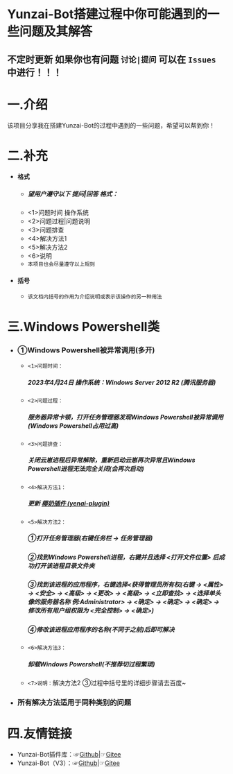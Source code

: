 # Yunzai-Bot搭建过程中你可能遇到的一些问题及其解答
## 不定时更新 如果你也有问题 `讨论|提问` 可以在 ` Issues ` 中进行！！！

# 一.介绍
该项目分享我在搭建Yunzai-Bot的过程中遇到的一些问题，希望可以帮到你！

# 二.补充
* #### 格式

    * ##### 望用户遵守以下 提问|回答 格式：
    * <1>问题时间 操作系统
    * <2>问题过程|问题说明
    * <3>问题排查
    * <4>解决方法1
    * <5>解决方法2
    * <6>说明
    * `本项目也会尽量遵守以上规则`
* #### 括号

    * `该文档内括号的作用为介绍说明或表示该操作的另一种用法`

# 三.Windows Powershell类
* ### ①Windows Powershell被异常调用(多开)

    * `<1>问题时间：`
       ##### 2023年4月24日 操作系统：Windows Server 2012 R2 (腾讯服务器)
    * `<2>问题过程：`
       ##### 服务器异常卡顿，打开任务管理器发现Windows Powershell被异常调用(Windows Powershell占用过高)
    * `<3>问题排查：`
       ##### 关闭云崽进程后异常解除，重新启动云崽再次异常且Windows Powershell进程无法完全关闭(会再次启动)
    * `<4>解决方法1：`
       ##### 更新 [椰奶插件 (yenai-plugin)](https://gitee.com/link?target=https%3A%2F%2Fwww.yenai.ren)
    * `<5>解决方法2：`
       ##### ①打开任务管理器(右键任务栏 → 任务管理器)
       ##### ②找到Windows Powershell进程，右键并且选择 <打开文件位置> 后成功打开该进程目录文件夹
       ##### ③找到该进程的应用程序，右键选择<获得管理员所有权(右键 → <属性> → <安全> → <高级> → <更改> → <高级> → <立即查找> → <选择单头像的服务器名称 例:Administrator> → <确定> → <确定> → <确定> → 修改所有用户组权限为 <完全控制> → <确定>)
       ##### ④修改该进程应用程序的名称(不同于之前)后即可解决
    * `<6>解决方法3：`
       ##### 卸载Windows Powershell(不推荐切过程繁琐)
    * `<7>说明：`解决方法2 ③过程中括号里的详细步骤请去百度~
* ### 所有解决方法适用于同种类别的问题
# 四.友情链接
* Yunzai-Bot插件库：☞[Github](https://gitee.com/link?target=https%3A%2F%2Fgithub.com%2FyhArcadia%2FYunzai-Bot-plugins-index)|☞[Gitee](https://gitee.com/yhArcadia/Yunzai-Bot-plugins-index)
* Yunzai-Bot（V3）：☞[Github](https://gitee.com/link?target=https%3A%2F%2Fgithub.com%2FLe-niao%2FYunzai-Bot)|☞[Gitee](https://gitee.com/Le-niao/Yunzai-Bot)
